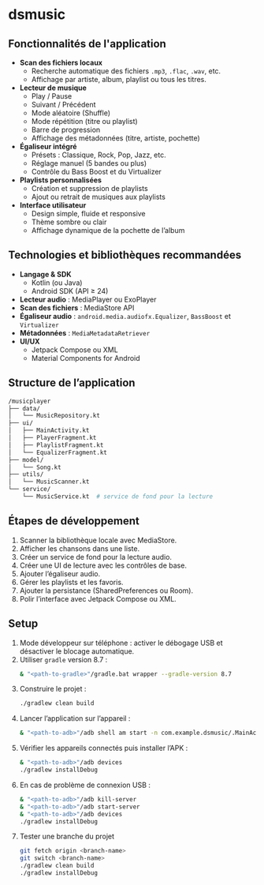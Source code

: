 # dsmusic

## Fonctionnalités de l'application
- **Scan des fichiers locaux**
  - Recherche automatique des fichiers `.mp3`, `.flac`, `.wav`, etc.
  - Affichage par artiste, album, playlist ou tous les titres.
- **Lecteur de musique**
  - Play / Pause
  - Suivant / Précédent
  - Mode aléatoire (Shuffle)
  - Mode répétition (titre ou playlist)
  - Barre de progression
  - Affichage des métadonnées (titre, artiste, pochette)
- **Égaliseur intégré**
  - Présets : Classique, Rock, Pop, Jazz, etc.
  - Réglage manuel (5 bandes ou plus)
  - Contrôle du Bass Boost et du Virtualizer
- **Playlists personnalisées**
  - Création et suppression de playlists
  - Ajout ou retrait de musiques aux playlists
- **Interface utilisateur**
  - Design simple, fluide et responsive
  - Thème sombre ou clair
  - Affichage dynamique de la pochette de l’album

## Technologies et bibliothèques recommandées
- **Langage & SDK**
  - Kotlin (ou Java)
  - Android SDK (API ≥ 24)
- **Lecteur audio** : MediaPlayer ou ExoPlayer
- **Scan des fichiers** : MediaStore API
- **Égaliseur audio** : `android.media.audiofx.Equalizer`, `BassBoost` et `Virtualizer`
- **Métadonnées** : `MediaMetadataRetriever`
- **UI/UX**
  - Jetpack Compose ou XML
  - Material Components for Android

## Structure de l’application
```bash
/musicplayer
├── data/
│   └── MusicRepository.kt
├── ui/
│   ├── MainActivity.kt
│   ├── PlayerFragment.kt
│   ├── PlaylistFragment.kt
│   └── EqualizerFragment.kt
├── model/
│   └── Song.kt
├── utils/
│   └── MusicScanner.kt
└── service/
    └── MusicService.kt  # service de fond pour la lecture
```

## Étapes de développement
1. Scanner la bibliothèque locale avec MediaStore.
2. Afficher les chansons dans une liste.
3. Créer un service de fond pour la lecture audio.
4. Créer une UI de lecture avec les contrôles de base.
5. Ajouter l’égaliseur audio.
6. Gérer les playlists et les favoris.
7. Ajouter la persistance (SharedPreferences ou Room).
8. Polir l’interface avec Jetpack Compose ou XML.

## Setup
1. Mode développeur sur téléphone : activer le débogage USB et désactiver le blocage automatique.
2. Utiliser `gradle` version 8.7 :
   ```bash
   & "<path-to-gradle>"/gradle.bat wrapper --gradle-version 8.7
   ```
3. Construire le projet :
   ```bash
   ./gradlew clean build
   ```
4. Lancer l’application sur l’appareil :
   ```bash
   & "<path-to-adb>"/adb shell am start -n com.example.dsmusic/.MainActivity
   ```
5. Vérifier les appareils connectés puis installer l’APK :
   ```bash
   & "<path-to-adb>"/adb devices
   ./gradlew installDebug
   ```
6. En cas de problème de connexion USB :
   ```bash
   & "<path-to-adb>"/adb kill-server
   & "<path-to-adb>"/adb start-server
   & "<path-to-adb>"/adb devices
   ./gradlew installDebug
   ```
6. Tester une branche du projet
    ```bash
    git fetch origin <branch-name>
    git switch <branch-name>
   ./gradlew clean build
   ./gradlew installDebug
   ```

